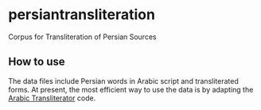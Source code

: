 # persiantransliteration
Corpus for Transliteration of Persian Sources

## How to use 
The data files include Persian words in Arabic script and transliterated forms. At present, the most efficient way to use the data is by adapting the [Arabic Transliterator](https://github.com/MTG/ArabicTransliterator) code.
